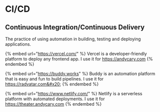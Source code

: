 # CI/CD

## Continuous Integration/Continuous Delivery

The practice of using automation in building, testing and deploying applications.

{% embed url="https://vercel.com/" %}
Vercel is a developer-friendly platform to deploy any frontend app. I use it for https://andycary.com
{% endembed %}

{% embed url="https://buddy.works" %}
Buddy is an automation platform that is easy and fun to build pipelines. I use it for https://radvatar.com&#x20;
{% endembed %}

{% embed url="https://www.netlify.com/" %}
Netlify is a serverless platform with automated deployments. I use it for https://theater.andycary.com
{% endembed %}
